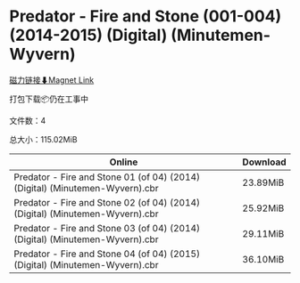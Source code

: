 # Predator - Fire and Stone (001-004) (2014-2015) (Digital) (Minutemen-Wyvern)

[磁力链接⬇Magnet Link](magnet:?xt=urn:btih:cfb002e8ebda9a6912292b16ded8ccc6df493136&dn=Predator%20-%20Fire%20and%20Stone%20%28001-004%29%20%282014-2015%29%20%28Digital%29%20%28Minutemen-Wyvern%29)

打包下载📦仍在工事中

文件数：4

总大小：115.02MiB

Online | Download
--- | ---
Predator - Fire and Stone 01 (of 04) (2014) (Digital) (Minutemen-Wyvern).cbr | 23.89MiB
Predator - Fire and Stone 02 (of 04) (2014) (Digital) (Minutemen-Wyvern).cbr | 25.92MiB
Predator - Fire and Stone 03 (of 04) (2014) (Digital) (Minutemen-Wyvern).cbr | 29.11MiB
Predator - Fire and Stone 04 (of 04) (2015) (Digital) (Minutemen-Wyvern).cbr | 36.10MiB